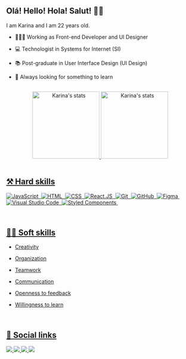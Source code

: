 ## Olá! Hello! Hola! Salut! 👋🏻
<p>I am Karina and I am 22 years old.</p>

- 👩🏻‍💻 Working as Front-end Developer and UI Designer

- 💻 Technologist in Systems for Internet (SI)

- 📚 Post-graduate in User Interface Design (UI Design)

- 🔭 Always looking for something to learn

<br />

<div align="center">
  <a href="https://github.com/karinacavalcanti">
  <img 
     height="180em" 
     src="https://github-readme-stats.vercel.app/api?username=karinacavalcanti&show_icons=true&theme=radical"
     alt="Karina's stats"/>
  <img 
     height="180em" 
     src="https://github-readme-stats.vercel.app/api/top-langs/?username=karinacavalcanti&&hide=java,makefile,swift,shell,kotlin,objective-c&layout=compact&langs_count=16&theme=radical"
     alt="Karina's stats"
   />
</div>
  
<br />

## ⚒ Hard skills
![JavaScript](https://img.shields.io/badge/-JavaScript-05122A?style=flat&logo=javascript)&nbsp;
![HTML](https://img.shields.io/badge/-HTML-05122A?style=flat&logo=HTML5)&nbsp;
![CSS](https://img.shields.io/badge/-CSS-05122A?style=flat&logo=CSS3&logoColor=1572B6)&nbsp;
![React.JS](https://img.shields.io/badge/-ReactJS-05122A?style=flat&logo=react)&nbsp;
![Git](https://img.shields.io/badge/-Git-05122A?style=flat&logo=git)&nbsp;
![GitHub](https://img.shields.io/badge/-GitHub-05122A?style=flat&logo=github)&nbsp;
![Figma](https://img.shields.io/badge/-figma-05122A.svg?style=flat&logo=figma)&nbsp;
![Visual Studio Code](https://img.shields.io/badge/Visual%20Studio%20Code-05122A.svg?style=flat&logo=visual-studio-code)&nbsp;
![Styled Components](https://img.shields.io/badge/styled--components-05122A?style=flat&logo=styled-components)&nbsp;

<br />
  
## 🤝🏻 Soft skills

- Creativity

- Organization
 
- Teamwork
  
- Communication
 
- Openness to feedback
  
- Willingness to learn
  
<br />

## 📣 Social links

<div>
  <a href="https://www.linkedin.com/in/karinalucindo/" target="_blank">
    <img src="https://img.shields.io/badge/-LinkedIn-%230077B5?style=flat&color=6633cc&logo=linkedin&logoColor=white" />
  </a>
  <a href = "mailto:karina.lucindo31@gmail.com">
    <img src="https://img.shields.io/badge/-Gmail-%23333?style=flat&color=6633cc&logo=gmail&logoColor=white" target="_blank" />
  </a>
  <a href="mailto:karina.lucindo@outlook.com" target="_blank">
    <img src="https://img.shields.io/badge/Microsoft_Outlook-0078D4?style=flat&color=6633cc&logo=microsoft-outlook&logoColor=white" />
  </a>
  <a href="https://www.behance.net/karinalucindo?tracking_source=search_users%7Ckarina%20lucindo" target="_blank">
    <img src="https://img.shields.io/badge/Behance-1769ff?style=flat&color=6633cc&logo=behance&logoColor=white" />
  </a>
</div>
